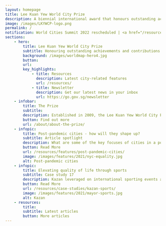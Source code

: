 ```yaml
---
layout: homepage
title: Lee Kuan Yew World City Prize
description: A biennial international award that honours outstanding achievements and contributions to the creation of liveable, vibrant and sustainable urban communities around the world
image: /images/LKYWCP-logo.png
permalink: /
notification: World Cities Summit 2022 rescheduled | <a href="/resources/news/covid19-advisory/">More info</a>
sections:
    - hero:
        title: Lee Kuan Yew World City Prize
        subtitle: Honouring outstanding achievements and contributions to the creation of liveable, vibrant and sustainable urban communities around the world
        background: /images/worldmap-hero4.jpg
        button: 
        url: 
        key_highlights:
            - title: Resources 
              description: Latest city-related features
              url: /resources/
            - title: Newsletter
              description: Get our latest news in your inbox
              url: https://go.gov.sg/newsletter
    - infobar:    
        title: The Prize
        subtitle: 
        description: Established in 2009, the Lee Kuan Yew World City Prize is a biennial international award that recognises outstanding cities and their key leaders and organisations for displaying foresight, good governance and innovation in tackling the many urban challenges faced, to bring about social, economic and environmental benefits in a holistic way to their communities.
        button: Find out more    
        url: /about/about-the-prize/
    - infopic:
        title: Post-pandemic cities - how will they shape up?
        subtitle: Article spotlight
        description: What are some of the key focuses of cities in a post-pandemic world? We look at how cities Seoul, Medellín and New York City build greener, fairer and more resilient economies and societies as they take the long view in their recovery.
        button: Read More
        url: /resources/features/post-pandemic-cities/
        image: /images/features/2021/nyc-equality.jpg
        alt: Post-pandemic cities
    - infopic:
        title: Elevating quality of life through sports
        subtitle: Case study 17
        description: Kazan leveraged on international sporting events and broad-based infrastructural upgrades with a focus on health, nutrition, and greenery to quickly improve the health of its people, elevate its quality of life and become the sports capital of Russia.
        button: Read More
        url: /resources/case-studies/kazan-sports/
        image: /images/features/2021/mayor-sports.jpg
        alt: Kazan
    - resources:
        title: 
        subtitle: Latest articles
        button: More articles
---
```

